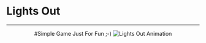 # Lights Out

----------
									

<p align="center">
  #Simple Game Just For Fun ;-)
  <img src="http://www.lightsout.ir/images/help.gif" alt="Lights Out Animation">
</p>
